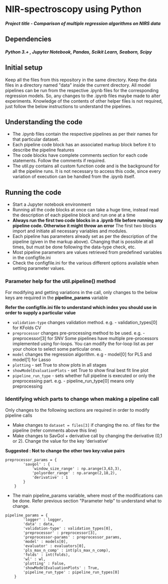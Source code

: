 # NIR-spectroscopy using Python
##### Project title - Comparison of multiple regression algorithms on NIRS data

## Dependencies
##### Python 3.+ , Jupyter Notebook, Pandas, Scikit Learn, Seaborn, Scipy

## Initial setup
Keep all the files from this repository in the same directory. Keep the data files in a directory named "data" inside the current directory. All model pipelines can be 
run from the respective .ipynb files for the corresponding regression models. So, any changes to the .ipynb files maybe made to alter experiments. 
Knowledge of the contents of other helper files is not required, just follow the below instructions to understand the pipelines.

## Understanding the code
- The .ipynb files contain the respective pipelines as per their names for that particular dataset.
- Each pipeline code block has an associated markup block before it to describe the pipeline features
- The code blocks have complete comments section for each code statements. Follow the comments if required.
- The util.py contains all custom function code and is the background for all the pipeline runs. It is not necessary to access this code, since every
variation of execution can be handled from the .ipynb itself.

## Running the code
- Start a Jupyter notebook environment
- Running all the code blocks at once can take a huge time, instead read the description of each pipeline block and run one at a time
- **Always run the first two code blocks in a .ipynb file before running any pipeline code. Otherwise it might throw an error**
The first two blocks import and initiate all necessary variables and modules.
- Each pipeline has parameters already set as per the description of the pipeline (given in the markup above). Changing that is possible at all times, 
but must be done following the data-type check, etc. 
- Most pipeline parameters are values retrieved from predefined variables in the configfile.ini
- Check the configfile.ini for the various different options available when setting parameter values.

### Parameter help for the util.pipeline() method
For modifying and getting variations in the call, only changes to the below keys are required in the __pipeline_params__ variable

**Refer the configfile.ini file to understand which index you should use in order to supply a particular value**

- `validation-type` changes validation method. e.g. - validation_types[0] for KFolds CV
- `preprocessor` changes pre-processing method to be used. e.g. - preprocessor[3] for SNV
Some pipelines have multiple pre-processors implemented using for-loops. You can modify the for-loop list as per your choice to select some particular ones.
- `model` changes the regression algorithm. e.g - model[0] for PLS and model[1] for Lasso
- `plotting` - set True to show plots in all stages
- `showModelEvaluationPlots` - set True to show final best fit line plot
- `pipeline_run_type` - sets whether full pipeline is executed or only the preprocessing part. e.g. - pipeline_run_type[0] means only preprocessing

### Identifying which parts to change when making a pipeline call
Only changes to the following sections are required in order to modify pipeline calls

- Make changes to `dataset = files[3]` if changing the no. of files for the pipeline (refer comments above this line)
- Make changes to SavGol + derivative call by changing the derivative (0,1 or 2). Change the value for the key 'derivative' 

**Suggested : Not to change the other two key:value pairs**
```
preprocessor_params = {
        'savgol' : {
            'window_size_range' : np.arange(3,63,3),
            'polyorder_range' : np.arange(2,18,2),
            'derivative' : 1
        }
    }
```
- The main pipeline_params variable, where most of the modifications can be done. Refer previous section "Parameter help" to understand what to change.
```
pipeline_params = {
        'logger' : logger,
        'data' : data,
        'validation-type' : validation_types[0],
        'preprocessor' : preprocessor[3],
        'preprocessor-params' : preprocessor_params,
        'model' : models[0],
        'evaluator' : evaluators[0],
        'pls_max_n_comp' : int(pls_max_n_comp),
        'folds' : int(folds),
        'wl' : wl,
        'plotting' : False,
        'showModelEvaluationPlots' : True,
        'pipeline_run_type' : pipeline_run_types[0]
    }
```
